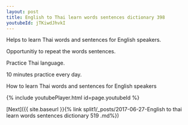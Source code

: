 ```yaml
---
layout: post
title: English to Thai learn words sentences dictionary 398 
youtubeId: jTKiwdJhvkI
---
```

 
 
Helps to learn Thai words and sentences for English speakers.

Opportunitiy to repeat the words sentences. 

Practice Thai language. 
 
10 minutes practice every day. 
 
How to learn Thai words and sentences for English speakers 
 
{% include youtubePlayer.html id=page.youtubeId %}
 
 
[Next]({{ site.baseurl }}{% link  split1/_posts/2017-06-27-English to thai learn words sentences dictionary 519 .md%})
 
